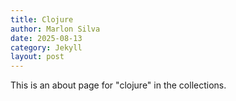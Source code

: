 ```yaml
---
title: Clojure
author: Marlon Silva
date: 2025-08-13
category: Jekyll
layout: post
---
```


This is an about page for "clojure" in the collections.
